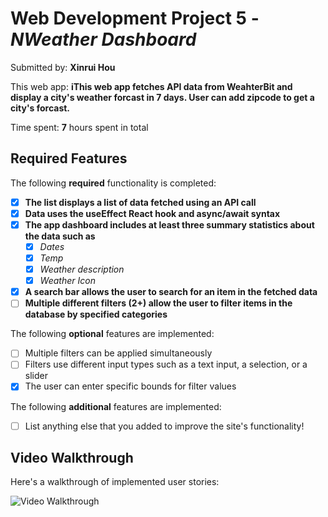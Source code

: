# Web Development Project 5 - *NWeather Dashboard*

Submitted by: **Xinrui Hou**

This web app: **iThis web app fetches API data from WeahterBit and display a city's weather forcast in 7 days. User can add zipcode to get a city's forcast.**

Time spent: **7** hours spent in total

## Required Features

The following **required** functionality is completed:

- [X] **The list displays a list of data fetched using an API call**
- [x] **Data uses the useEffect React hook and async/await syntax**
- [X] **The app dashboard includes at least three summary statistics about the data such as**
  - [X] *Dates*
  - [X] *Temp*
  - [X] *Weather description*
  - [X] *Weather Icon*
- [X] **A search bar allows the user to search for an item in the fetched data**
- [ ] **Multiple different filters (2+) allow the user to filter items in the database by specified categories**

The following **optional** features are implemented:

- [ ] Multiple filters can be applied simultaneously
- [ ] Filters use different input types such as a text input, a selection, or a slider
- [X] The user can enter specific bounds for filter values

The following **additional** features are implemented:

* [ ] List anything else that you added to improve the site's functionality!

## Video Walkthrough

Here's a walkthrough of implemented user stories:

<img src='./assets/walkthrough.gif' title='Video Walkthrough' width='' alt='Video Walkthrough' />

